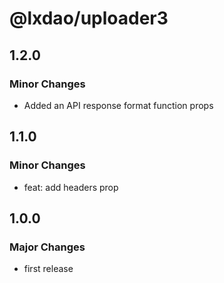 # @lxdao/uploader3

## 1.2.0

### Minor Changes

- Added an API response format function props

## 1.1.0

### Minor Changes

- feat: add headers prop

## 1.0.0

### Major Changes

- first release
